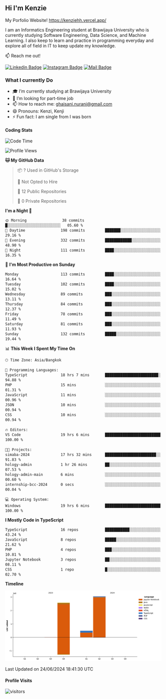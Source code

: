 ## Hi I'm Kenzie

My Porfolio Website!
https://kenziehh.vercel.app/

I am an Informatics Engineering student at Brawijaya University who is currently studying Software Engineering, Data Science, and Machine Learning. I also keep to learn and practice in programming everyday and explore all of field in IT to keep update my knowledge.

:mailbox: Reach me out!

[![Linkedin Badge](https://img.shields.io/badge/-Kenzie_Taqiyassar-0e76a8?style=flat&labelColor=0e76a8&logo=linkedin&logoColor=white)](https://www.linkedin.com/in/kenzie-taqiyassar-37458b1aa/) 
[![Instagram Badge](https://img.shields.io/badge/-@__kenziehh_-e84393?style=flat&labelColor=e84393&logo=instagram&logoColor=white)](https://www.instagram.com/_kenziehh/) 
[![Mail Badge](https://img.shields.io/badge/-ghaisani.nurani-c0392b?style=flat&labelColor=c0392b&logo=gmail&logoColor=white)](mailto:ghaisani.nurani@gmail.com)

### What I currently Do

- 🎓 I’m currently studying at Brawijaya University
- 💼 I’m looking for part-time job
- 📫 How to reach me: ghaisani.nurani@gmail.com
- 😄 Pronouns: Kenzi, Kenji
- ⚡ Fun fact: I am single from I was born

#### Coding Stats
<!--START_SECTION:waka-->
![Code Time](http://img.shields.io/badge/Code%20Time-435%20hrs%2020%20mins-blue)

![Profile Views](http://img.shields.io/badge/Profile%20Views-0-blue)

**🐱 My GitHub Data** 

> 📦 ? Used in GitHub's Storage 
 > 
> 🚫 Not Opted to Hire
 > 
> 📜 12 Public Repositories 
 > 
> 🔑 0 Private Repositories 
 > 
**I'm a Night 🦉** 

```text
🌞 Morning                38 commits          █░░░░░░░░░░░░░░░░░░░░░░░░   05.60 % 
🌆 Daytime                198 commits         ███████░░░░░░░░░░░░░░░░░░   29.16 % 
🌃 Evening                332 commits         ████████████░░░░░░░░░░░░░   48.90 % 
🌙 Night                  111 commits         ████░░░░░░░░░░░░░░░░░░░░░   16.35 % 
```
📅 **I'm Most Productive on Sunday** 

```text
Monday                   113 commits         ████░░░░░░░░░░░░░░░░░░░░░   16.64 % 
Tuesday                  102 commits         ████░░░░░░░░░░░░░░░░░░░░░   15.02 % 
Wednesday                89 commits          ███░░░░░░░░░░░░░░░░░░░░░░   13.11 % 
Thursday                 84 commits          ███░░░░░░░░░░░░░░░░░░░░░░   12.37 % 
Friday                   78 commits          ███░░░░░░░░░░░░░░░░░░░░░░   11.49 % 
Saturday                 81 commits          ███░░░░░░░░░░░░░░░░░░░░░░   11.93 % 
Sunday                   132 commits         █████░░░░░░░░░░░░░░░░░░░░   19.44 % 
```


📊 **This Week I Spent My Time On** 

```text
🕑︎ Time Zone: Asia/Bangkok

💬 Programming Languages: 
TypeScript               18 hrs 7 mins       ████████████████████████░   94.88 % 
PHP                      15 mins             ░░░░░░░░░░░░░░░░░░░░░░░░░   01.31 % 
JavaScript               11 mins             ░░░░░░░░░░░░░░░░░░░░░░░░░   00.96 % 
JSON                     10 mins             ░░░░░░░░░░░░░░░░░░░░░░░░░   00.94 % 
CSS                      10 mins             ░░░░░░░░░░░░░░░░░░░░░░░░░   00.94 % 

🔥 Editors: 
VS Code                  19 hrs 6 mins       █████████████████████████   100.00 % 

🐱‍💻 Projects: 
simaba-2024              17 hrs 32 mins      ███████████████████████░░   91.83 % 
hology-admin             1 hr 26 mins        ██░░░░░░░░░░░░░░░░░░░░░░░   07.53 % 
hology-admin-main        6 mins              ░░░░░░░░░░░░░░░░░░░░░░░░░   00.60 % 
internship-bcc-2024      0 secs              ░░░░░░░░░░░░░░░░░░░░░░░░░   00.04 % 

💻 Operating System: 
Windows                  19 hrs 6 mins       █████████████████████████   100.00 % 
```

**I Mostly Code in TypeScript** 

```text
TypeScript               16 repos            ███████████░░░░░░░░░░░░░░   43.24 % 
JavaScript               8 repos             █████░░░░░░░░░░░░░░░░░░░░   21.62 % 
PHP                      4 repos             ███░░░░░░░░░░░░░░░░░░░░░░   10.81 % 
Jupyter Notebook         3 repos             ██░░░░░░░░░░░░░░░░░░░░░░░   08.11 % 
CSS                      1 repo              █░░░░░░░░░░░░░░░░░░░░░░░░   02.70 % 
```



**Timeline**

![Lines of Code chart](https://raw.githubusercontent.com/kenziehh/kenziehh/master/assets/bar_graph.png)


 Last Updated on 24/06/2024 18:41:30 UTC
<!--END_SECTION:waka-->


#### Profile Visits

![visitors](https://visitor-badge.glitch.me/badge?page_id=kenziehh.kenziehh)





